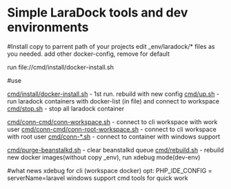 # Simple LaraDock tools and dev environments

#Install
copy to parrent path of your projects
edit _env/laradock/* files as you needed. 
add other docker-config, remove for default

run file://cmd/install/docker-install.sh

#use

[cmd/install/docker-install.sh](cmd/install/docker-install.sh)  - 1st run. rebuild with new config
[cmd/up.sh](cmd/up.sh) - run laradock containers with docker-list (in file) and connect to workspace
[cmd/stop.sh](cmd/stop.sh) - stop all laradock container
  
[cmd/conn-cmd/conn-workspace.sh](cmd/conn-workspace.sh) - connect to cli workspace with work user
[cmd/conn-cmd/conn-root-workspace.sh](cmd/conn-root-workspace.sh) - connect to cli workspace with root user
[cmd/conn-*.sh](cmd/) - connect to container with windows support

[cmd/purge-beanstalkd.sh](cmd/purge-beanstalkd.sh) - clear beanstalkd queue
[cmd/rebuild.sh](cmd/rebuild.sh) - rebuild new docker images(without copy _env), run xdebug mode(dev-env)


#what news
xdebug for cli (workspace docker) opt: PHP_IDE_CONFIG = serverName=laravel
windows support
cmd tools for quick work
